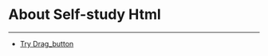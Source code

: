 <!DOCTYPE html>
<html lang="en">
<head>
    <meta charset="UTF-8">
    <meta name="viewport" content="width=device-width, initial-scale=1.0">
</head>
<body>
    <h1>About Self-study Html</h1>
    <hr>
    <ul>
        <li>
            <a href https://vedeir156.github.io/html5/drag_button.html> Try Drag_button </a>
        </li>
    </ul>
        
</body>
</html>
